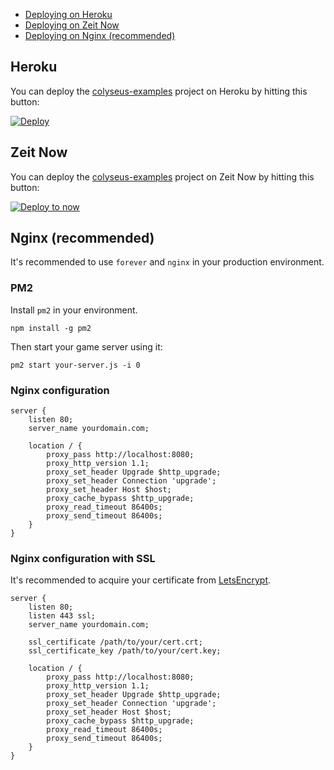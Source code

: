 - [Deploying on Heroku](#heroku)
- [Deploying on Zeit Now](#zeit-now)
- [Deploying on Nginx (recommended)](#nginx-recommended)

## Heroku

You can deploy the [colyseus-examples](https://github.com/gamestdio/colyseus-examples) project on Heroku by hitting this button:

[![Deploy](https://www.herokucdn.com/deploy/button.svg)](https://heroku.com/deploy?template=https://github.com/gamestdio/colyseus-examples)

## Zeit Now

You can deploy the [colyseus-examples](https://github.com/gamestdio/colyseus-examples) project on Zeit Now by hitting this button:

[![Deploy to now](https://deploy.now.sh/static/button.svg)](https://deploy.now.sh/?repo=https://github.com/gamestdio/colyseus-examples)

## Nginx (recommended)

It's recommended to use `forever` and `nginx` in your production environment.

### PM2

Install `pm2` in your environment.

```
npm install -g pm2
```

Then start your game server using it:

```
pm2 start your-server.js -i 0
```

### Nginx configuration

```
server {
    listen 80;
    server_name yourdomain.com;

    location / {
        proxy_pass http://localhost:8080;
        proxy_http_version 1.1;
        proxy_set_header Upgrade $http_upgrade;
        proxy_set_header Connection 'upgrade';
        proxy_set_header Host $host;
        proxy_cache_bypass $http_upgrade;
        proxy_read_timeout 86400s;
        proxy_send_timeout 86400s;
    }
}
```

### Nginx configuration with SSL

It's recommended to acquire your certificate from [LetsEncrypt](https://letsencrypt.org).

```
server {
    listen 80;
    listen 443 ssl;
    server_name yourdomain.com;

    ssl_certificate /path/to/your/cert.crt;
    ssl_certificate_key /path/to/your/cert.key;

    location / {
        proxy_pass http://localhost:8080;
        proxy_http_version 1.1;
        proxy_set_header Upgrade $http_upgrade;
        proxy_set_header Connection 'upgrade';
        proxy_set_header Host $host;
        proxy_cache_bypass $http_upgrade;
        proxy_read_timeout 86400s;
        proxy_send_timeout 86400s;
    }
}
```
